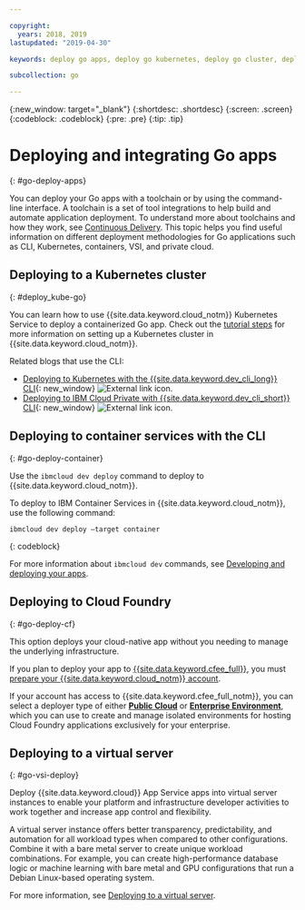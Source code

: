 ```yaml
---

copyright:
  years: 2018, 2019
lastupdated: "2019-04-30"

keywords: deploy go apps, deploy go kubernetes, deploy go cluster, deploy go cli, deploy go cloud foundry, go deploy virtual

subcollection: go

---
```


{:new_window: target="_blank"}
{:shortdesc: .shortdesc}
{:screen: .screen}
{:codeblock: .codeblock}
{:pre: .pre}
{:tip: .tip}

# Deploying and integrating Go apps
{: #go-deploy-apps}

You can deploy your Go apps with a toolchain or by using the command-line interface. A toolchain is a set of tool integrations to help build and automate application deployment. To understand more about toolchains and how they work, see [Continuous Delivery](/docs/services/ContinuousDelivery?topic=ContinuousDelivery-getting-started). This topic helps you find useful information on different deployment methodologies for Go applications such as CLI, Kubernetes, containers, VSI, and private cloud.

## Deploying to a Kubernetes cluster
{: #deploy_kube-go}

You can learn how to use {{site.data.keyword.cloud_notm}} Kubernetes Service to deploy a containerized Go app. Check out the [tutorial steps](/docs/containers?topic=containers-cs_cluster_tutorial#cs_cluster_tutorial) for more information on setting up a Kubernetes cluster in {{site.data.keyword.cloud_notm}}.

Related blogs that use the CLI:
* [Deploying to Kubernetes with the {{site.data.keyword.dev_cli_long}} CLI](https://www.ibm.com/blogs/bluemix/2017/09/deploying-kubernetes-ibm-cloud-ibm-cloud-developer-tools-cli/){: new_window} ![External link icon](../icons/launch-glyph.svg "External link icon").
* [Deploying to IBM Cloud Private with {{site.data.keyword.dev_cli_short}} CLI](https://www.ibm.com/blogs/bluemix/2017/09/deploying-ibm-cloud-private-ibm-cloud-developer-tools-cli/){: new_window} ![External link icon](../icons/launch-glyph.svg "External link icon").

## Deploying to container services with the CLI
{: #go-deploy-container}

Use the `ibmcloud dev deploy` command to deploy to {{site.data.keyword.cloud_notm}}. 

To deploy to IBM Container Services in {{site.data.keyword.cloud_notm}}, use the following command:
```
ibmcloud dev deploy –target container 
```
{: codeblock}

For more information about `ibmcloud dev` commands, see [Developing and deploying your apps](/docs/cli?topic=cloud-cli-ibmcloud-cli#ibmcloud-cli).

## Deploying to Cloud Foundry
{: #go-deploy-cf}

This option deploys your cloud-native app without you needing to manage the underlying infrastructure.

If you plan to deploy your app to [{{site.data.keyword.cfee_full}}](/docs/cloud-foundry?topic=cloud-foundry-about#about), you must [prepare your {{site.data.keyword.cloud_notm}} account](/docs/cloud-foundry?topic=cloud-foundry-prepare#prepare).

If your account has access to {{site.data.keyword.cfee_full_notm}}, you can select a deployer type of either **[Public Cloud](/docs/cloud-foundry-public?topic=cloud-foundry-public-about-cf#about-cf)** or **[Enterprise Environment](/docs/cloud-foundry-public?topic=cloud-foundry-public-cfee#cfee)**, which you can use to create and manage isolated environments for hosting Cloud Foundry applications exclusively for your enterprise.

## Deploying to a virtual server
{: #go-vsi-deploy}

Deploy {{site.data.keyword.cloud}} App Service apps into virtual server instances to enable your platform and infrastructure developer activities to work together and increase app control and flexibility.

A virtual server instance offers better transparency, predictability, and automation for all workload types when compared to other configurations. Combine it with a bare metal server to create unique workload combinations. For example, you can create high-performance database logic or machine learning with bare metal and GPU configurations that run a Debian Linux-based operating system.

For more information, see [Deploying to a virtual server](/docs/apps?topic=creating-apps-vsi-deploy#vsi-deploy).

